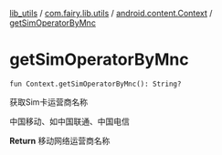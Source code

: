 [lib_utils](../../index.md) / [com.fairy.lib.utils](../index.md) / [android.content.Context](index.md) / [getSimOperatorByMnc](./get-sim-operator-by-mnc.md)

# getSimOperatorByMnc

`fun Context.getSimOperatorByMnc(): String?`

获取Sim卡运营商名称

中国移动、如中国联通、中国电信

**Return**
移动网络运营商名称

